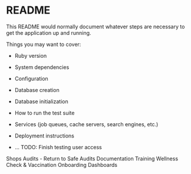 # README

This README would normally document whatever steps are necessary to get the
application up and running.

Things you may want to cover:

* Ruby version

* System dependencies

* Configuration

* Database creation

* Database initialization

* How to run the test suite

* Services (job queues, cache servers, search engines, etc.)

* Deployment instructions

* ...
TODO:
Finish testing user access

Shops
Audits - Return to Safe Audits
Documentation
Training
Wellness Check & Vaccination
Onboarding
Dashboards
